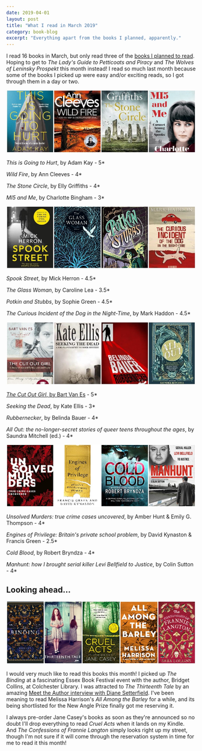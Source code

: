 ```yaml
---
date: 2019-04-01
layout: post
title: "What I read in March 2019"
category: book-blog
excerpt: "Everything apart from the books I planned, apparently."
---
```


I read 16 books in March, but only read three of the [books I planned to read](/book-blog/2019/03/01/what-i-read-in-february-2019/). Hoping to get to <cite>The Lady's Guide to Petticoats and Piracy</cite> and <cite>The Wolves of Leninsky Prospekt</cite> this month instead! I read so much last month because some of the books I picked up were easy and/or exciting reads, so I got through them in a day or two.

![This is Going to Hurt, Wild Fire, The Stone Circle, MI5 and Me](/images/march-collage-1.jpg)

<cite>This is Going to Hurt</cite>, by Adam Kay - 5*

<cite>Wild Fire</cite>, by Ann Cleeves - 4*

<cite>The Stone Circle</cite>, by Elly Griffiths - 4*

<cite>MI5 and Me</cite>, by Charlotte Bingham - 3*

![Spook Street, The Glass Woman, Potkin and Stubbs, The Curious Incident of the Dog in the Night-Time](/images/march-collage-2.jpg)

<cite>Spook Street</cite>, by Mick Herron - 4.5*

<cite>The Glass Woman</cite>, by Caroline Lea - 3.5*

<cite>Potkin and Stubbs</cite>, by Sophie Green - 4.5*

<cite>The Curious Incident of the Dog in the Night-Time</cite>, by Mark Haddon - 4.5*

![The Cut Out Girl, Seeking the Dead, Rubbernecker, All Out: the no-longer-secret stories of queer teens throughout the ages, The Cut Out Girl](/images/march-collage-3.jpg)

[<cite>The Cut Out Girl</cite>, by Bart Van Es](/book-blog/2019/03/24/the-cut-out-girl-by-bart-van-es/) - 5*

<cite>Seeking the Dead</cite>, by Kate Ellis - 3*

<cite>Rubbernecker</cite>, by Belinda Bauer - 4*

<cite>All Out: the no-longer-secret stories of queer teens throughout the ages</cite>, by Saundra Mitchell (ed.) - 4*

![Unsolved Murders: true crime cases uncovered, Engines of Privilege: Britain's private school problem, Cold Blood, Manhunt: how I brought serial killer Levi Bellfield to Justice](/images/march-collage-4.jpg)

<cite>Unsolved Murders: true crime cases uncovered</cite>, by Amber Hunt & Emily G. Thompson - 4*

<cite>Engines of Privilege: Britain's private school problem</cite>, by David Kynaston & Francis Green</cite> - 2.5*

<cite>Cold Blood</cite>, by Robert Bryndza - 4*

<cite>Manhunt: how I brought serial killer Levi Bellfield to Justice</cite>, by Colin Sutton - 4*

## Looking ahead...

![The Binding, The Thirteenth Tale, Cruel Acts, All Among the Barley, The Confessions of Frannie Langton](/images/march-collage-5.jpg)

I would very much like to read this books this month! I picked up <cite>The Binding</cite> at a fascinating Essex Book Festival event with the author, Bridget Collins, at Colchester Library. I was attracted to <cite>The Thirteenth Tale</cite> by an amazing [Meet the Author interview with Diane Setterfield](https://www.suffolklibraries.co.uk/new-suggestions/meet-the-author/meet-the-author-diane-setterfield). I've been meaning to read Melissa Harrison's <cite>All Among the Barley</cite> for a while, and its being shortlisted for the New Angle Prize finally got me reserving it.

I always pre-order Jane Casey's books as soon as they're announced so no doubt I'll drop everything to read <cite>Cruel Acts</cite> when it lands on my Kindle. And <cite>The Confessions of Frannie Langton</cite> simply looks right up my street, though I'm not sure if it will come through the reservation system in time for me to read it this month!
